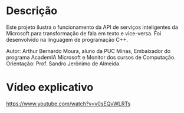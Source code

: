 # Descrição
Este projeto ilustra o funcionamento da API de serviços inteligentes da Microsoft para transformação de fala em texto e vice-versa. Foi desenvolvido na linguagem de programação  C++.

Autor: Arthur Bernardo Moura, aluno da PUC Minas, Embaixador do programa AcademIA Microsoft e Monitor dos cursos de Computação.
Orientação: Prof. Sandro Jerônimo de Almeida
# Vídeo explicativo
https://www.youtube.com/watch?v=v0sEQvWLRTs
